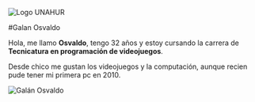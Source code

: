 ![Logo UNAHUR](./assets/UNAHUR.png)

#Galan Osvaldo

Hola, me llamo **Osvaldo**, tengo 32 años y estoy cursando la carrera de **Tecnicatura en programación de videojuegos**.

Desde chico me gustan los videojuegos y la computación, aunque recien pude tener mi primera pc en 2010.

![Galán Osvaldo](./assets/foto.jpeg)

